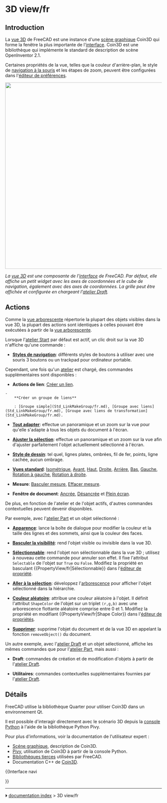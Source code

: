 # 3D view/fr
## Introduction




La [vue 3D](3D_view/fr.md) de FreeCAD est une instance d'une [scène graphique](Scenegraph/fr.md) Coin3D qui forme la fenêtre la plus importante de l\'[interface](interface/fr.md). Coin3D est une bibliothèque qui implémente le standard de description de scène OpenInventor 2.1.

Certaines propriétés de la vue, telles que la couleur d\'arrière-plan, le style de [navigation à la souris](Mouse_navigation/fr.md) et les étapes de zoom, peuvent être configurées dans l\'[éditeur de préférences](Preferences_Editor/fr.md).

<img alt="" src=images/FreeCAD_3D_view.png  style="width:600px;">



*La [vue 3D](3D_view/fr.md) est une composante de l'[interface](interface/fr.md) de FreeCAD. Par défaut, elle affiche un petit widget avec les axes de coordonnées et le cube de navigation, également avec des axes de coordonnées. La grille peut être affichée et configurée en chargeant l'[atelier Draft](Draft_Workbench/fr.md).*

## Actions

Comme la [vue arborescente](tree_view/fr.md) répertorie la plupart des objets visibles dans la vue 3D, la plupart des actions sont identiques à celles pouvant être exécutées à partir de la [vue arborescente](tree_view/fr.md).

Lorsque l\'[atelier Start](Start_Workbench/fr.md) par défaut est actif, un clic droit sur la vue 3D n'affiche qu'une commande :

-    **[Styles de navigation](Mouse_navigation/fr.md)**: différents styles de boutons à utiliser avec une souris 3 boutons ou un trackpad pour ordinateur portable.

Cependant, une fois qu\'un [atelier](Workbenches/fr.md) est chargé, des commandes supplémentaires sont disponibles :

-    **Actions de lien**: [Créer un lien](Std_LinkMake/fr.md).

    -   
        **Créer un groupe de liens**
        
        : [Groupe simple](Std_LinkMakeGroup/fr.md), [Groupe avec liens](Std_LinkMakeGroup/fr.md), [Groupe avec liens de transformation](Std_LinkMakeGroup/fr.md).

-    **[Tout adapter](Std_ViewFitAll/fr.md)**: effectue un panoramique et un zoom sur la vue pour qu\'elle s\'adapte à tous les objets du document à l\'écran.

-    **[Ajuster la sélection](Std_ViewFitSelection/fr.md)**: effectue un panoramique et un zoom sur la vue afin d'ajuster parfaitement l'objet actuellement sélectionné à l'écran.

-    **[Style de dessin](Std_DrawStyle/fr.md)**: tel quel, lignes plates, ombrées, fil de fer, points, ligne cachée, aucun ombrage.

-    **[Vues standard](Std_View_Menu/fr.md)**: [Isométrique](Std_ViewIsometric/fr.md), [Avant](Std_ViewFront/fr.md), [Haut](Std_ViewTop/fr.md), [Droite](Std_ViewRight/fr.md), [Arrière](Std_ViewRear/fr.md), [Bas](Std_ViewBottom/fr.md), [Gauche](Std_ViewLeft/fr.md), [Rotation à gauche](Std_ViewRotateLeft/fr.md), [Rotation à droite](Std_ViewRotateRight/fr.md).

-    **Mesure**: [Basculer mesure](View_Measure_Toggle_All/fr.md), [Effacer mesure](View_Measure_Clear_All/fr.md).

-    **Fenêtre de document**: [Ancrée](Std_ViewDockUndockFullscreen/fr.md), [Désancrée](Std_ViewDockUndockFullscreen/fr.md) et [Plein écran](Std_ViewDockUndockFullscreen/fr.md).

De plus, en fonction de l\'atelier et de l\'objet actifs, d\'autres commandes contextuelles peuvent devenir disponibles.

Par exemple, avec l\'[atelier Part](Part_Workbench/fr.md) et un objet sélectionné :

-    **[Apparence](Std_SetAppearance/fr.md)**: lance la boîte de dialogue pour modifier la couleur et la taille des lignes et des sommets, ainsi que la couleur des faces.

-    **[Basculer la visibilité](Std_ToggleVisibility/fr.md)**: rend l\'objet visible ou invisible dans la vue 3D.

-    **[Sélectionnable](Std_ToggleSelectability/fr.md)**: rend l'objet non sélectionnable dans la vue 3D ; utilisez à nouveau cette commande pour annuler son effet. Il fixe l\'attribut `Selectable` de l\'objet sur `True` ou `False`. Modifiez la propriété en basculant {{PropertyView/fr|Sélectionnable}} dans l\'[éditeur de propriété](property_editor/fr.md).

-    **[Aller à la sélection](Std_TreeSelection/fr.md)**: développez l\'[arborescence](tree_view/fr.md) pour afficher l\'objet sélectionné dans la hiérarchie.

-    **[Couleur aléatoire](Std_RandomColor/fr.md)**: attribue une couleur aléatoire à l\'objet. Il définit l\'attribut `ShapeColor` de l\'objet sur un triplet `(r,g,b)` avec une arborescence flottante aléatoire comprise entre 0 et 1. Modifiez la propriété en modifiant {{PropertyView/fr|Shape Color}} dans l\'[éditeur de propriétés](property_editor/fr.md).

-    **[Supprimer](Std_Delete/fr.md)**: supprime l\'objet du document et de la vue 3D en appelant la fonction `removeObject()` du document.

Un autre exemple, avec l\'[atelier Draft](Draft_Workbench/fr.md) et un objet sélectionné, affiche les mêmes commandes que pour l\'[atelier Part](Part_Workbench/fr.md), mais aussi :

-    **Draft**: commandes de création et de modification d\'objets à partir de l\'[atelier Draft](Draft_Workbench/fr.md).

-    **Utilitaires**: commandes contextuelles supplémentaires fournies par l\'[atelier Draft](Draft_Workbench/fr.md).



## Détails

FreeCAD utilise la bibliothèque Quarter pour utiliser Coin3D dans un environnement Qt.

Il est possible d\'interagir directement avec le scénario 3D depuis la [console Python](Python_console/fr.md) à l\'aide de la bibliothèque Python Pivy.

Pour plus d\'informations, voir la documentation de l\'utilisateur expert :

-   [Scéne graphique](Scenegraph/fr.md), description de Coin3D.
-   [Pivy](Pivy/fr.md), utilisation de Coin3D à partir de la console Python.
-   [Bibliothèques tierces](Third_Party_Libraries/fr.md) utilisées par FreeCAD.
-   Documentation C++ de [Coin3D](https://grey.colorado.edu/coin3d/index.html).


{{Interface navi

}}



---
⏵ [documentation index](../README.md) > 3D view/fr
